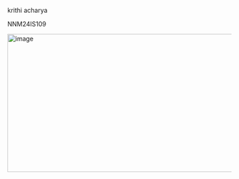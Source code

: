 krithi acharya



NNM24IS109



<img width="848" height="311" alt="image" src="https://github.com/user-attachments/assets/5989c328-58e3-4a56-89bd-dbbaae16b2b6" />

